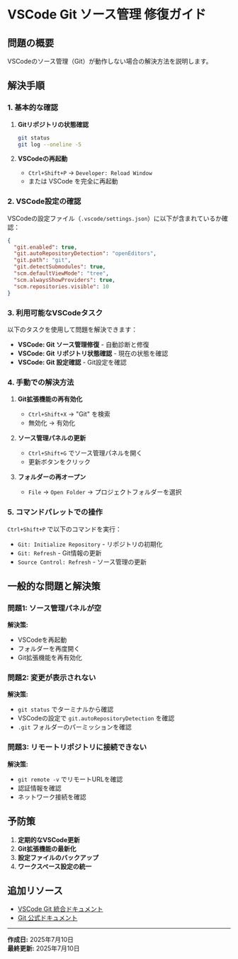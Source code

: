 # VSCode Git ソース管理 修復ガイド

## 問題の概要

VSCodeのソース管理（Git）が動作しない場合の解決方法を説明します。

## 解決手順

### 1. 基本的な確認

1. **Gitリポジトリの状態確認**

   ```bash
   git status
   git log --oneline -5
   ```

2. **VSCodeの再起動**
   - `Ctrl+Shift+P` → `Developer: Reload Window`
   - または VSCode を完全に再起動

### 2. VSCode設定の確認

VSCodeの設定ファイル（`.vscode/settings.json`）に以下が含まれているか確認：

```json
{
  "git.enabled": true,
  "git.autoRepositoryDetection": "openEditors",
  "git.path": "git",
  "git.detectSubmodules": true,
  "scm.defaultViewMode": "tree",
  "scm.alwaysShowProviders": true,
  "scm.repositories.visible": 10
}
```

### 3. 利用可能なVSCodeタスク

以下のタスクを使用して問題を解決できます：

- **VSCode: Git ソース管理修復** - 自動診断と修復
- **VSCode: Git リポジトリ状態確認** - 現在の状態を確認
- **VSCode: Git 設定確認** - Git設定を確認

### 4. 手動での解決方法

1. **Git拡張機能の再有効化**
   - `Ctrl+Shift+X` → "Git" を検索
   - 無効化 → 有効化

2. **ソース管理パネルの更新**
   - `Ctrl+Shift+G` でソース管理パネルを開く
   - 更新ボタンをクリック

3. **フォルダーの再オープン**
   - `File` → `Open Folder` → プロジェクトフォルダーを選択

### 5. コマンドパレットでの操作

`Ctrl+Shift+P` で以下のコマンドを実行：

- `Git: Initialize Repository` - リポジトリの初期化
- `Git: Refresh` - Git情報の更新
- `Source Control: Refresh` - ソース管理の更新

## 一般的な問題と解決策

### 問題1: ソース管理パネルが空

**解決策:**

- VSCodeを再起動
- フォルダーを再度開く
- Git拡張機能を再有効化

### 問題2: 変更が表示されない

**解決策:**

- `git status` でターミナルから確認
- VSCodeの設定で `git.autoRepositoryDetection` を確認
- `.git` フォルダーのパーミッションを確認

### 問題3: リモートリポジトリに接続できない

**解決策:**

- `git remote -v` でリモートURLを確認
- 認証情報を確認
- ネットワーク接続を確認

## 予防策

1. **定期的なVSCode更新**
2. **Git拡張機能の最新化**
3. **設定ファイルのバックアップ**
4. **ワークスペース設定の統一**

## 追加リソース

- [VSCode Git 統合ドキュメント](https://code.visualstudio.com/docs/sourcecontrol/overview)
- [Git 公式ドキュメント](https://git-scm.com/doc)

---

**作成日:** 2025年7月10日  
**最終更新:** 2025年7月10日
